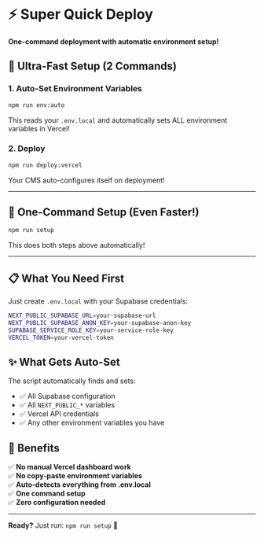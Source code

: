 # ⚡ Super Quick Deploy

**One-command deployment with automatic environment setup!**

## 🚀 Ultra-Fast Setup (2 Commands)

### 1. Auto-Set Environment Variables
```bash
npm run env:auto
```
This reads your `.env.local` and automatically sets ALL environment variables in Vercel!

### 2. Deploy
```bash
npm run deploy:vercel
```
Your CMS auto-configures itself on deployment!

---

## 🎯 One-Command Setup (Even Faster!)
```bash
npm run setup
```
This does both steps above automatically!

---

## 📋 What You Need First

Just create `.env.local` with your Supabase credentials:
```bash
NEXT_PUBLIC_SUPABASE_URL=your-supabase-url
NEXT_PUBLIC_SUPABASE_ANON_KEY=your-supabase-anon-key
SUPABASE_SERVICE_ROLE_KEY=your-service-role-key
VERCEL_TOKEN=your-vercel-token
```

## ✨ What Gets Auto-Set

The script automatically finds and sets:
- ✅ All Supabase configuration
- ✅ All `NEXT_PUBLIC_*` variables  
- ✅ Vercel API credentials
- ✅ Any other environment variables you have

## 🎉 Benefits

✅ **No manual Vercel dashboard work**  
✅ **No copy-paste environment variables**  
✅ **Auto-detects everything from .env.local**  
✅ **One command setup**  
✅ **Zero configuration needed**  

---

**Ready?** Just run: `npm run setup` 🚀 